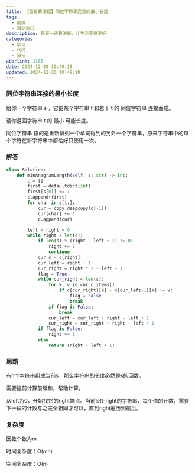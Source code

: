 ```yaml
---
title: 【每日算法题】同位字符串连接的最小长度
tags:
  - 前缀
  - 滑动窗口
description: 每天一道算法题，让生活变得更好
categories:
  - 学习
  - 代码
  - 算法
abbrlink: 1165
date: 2024-12-20 10:49:18
updated: 2024-12-20 10:49:18
---
```


### 同位字符串连接的最小长度

给你一个字符串 s ，它由某个字符串 t 和若干 t  的 同位字符串 连接而成。

请你返回字符串 t 的 最小 可能长度。

同位字符串 指的是重新排列一个单词得到的另外一个字符串，原来字符串中的每个字符在新字符串中都恰好只使用一次。

### 解答

```python
class Solution:
    def minAnagramLength(self, s: str) -> int:
        c = []
        first = defaultdict(int)
        first[s[0]] += 1
        c.append(first)
        for char in s[1:]:
            cur = copy.deepcopy(c[-1])
            cur[char] += 1
            c.append(cur)

        left = right = 0
        while right < len(c):
            if len(s) % (right - left + 1) != 0:
                right += 1
                continue
            cur_c = c[right]
            cur_left = right + 1
            cur_right = right * 2 - left + 1
            flag = True
            while cur_right < len(s):
                for k, v in cur_c.items():
                    if c[cur_right][k] - c[cur_left-1][k] != v:
                        flag = False
                        break
                if flag is False:
                    break
                cur_left = cur_left + right - left + 1
                cur_right = cur_right + right - left + 1
            if flag is False:
                right += 1
            else:
                return (right - left + 1)
```

### 思路

有n个字符串组成当前s，那么字符串的长度必然是s的因数。

需要提前计算前缀和，帮助计算。

从left为0，开始找它的right端点。当前left-right的字符串，每个值的计数，需要下一段的计数与之完全相同才可以，直到right遍历到最后。

### 复杂度

因数个数为m

时间复杂度：O(mn)

空间复杂度：O(n)
